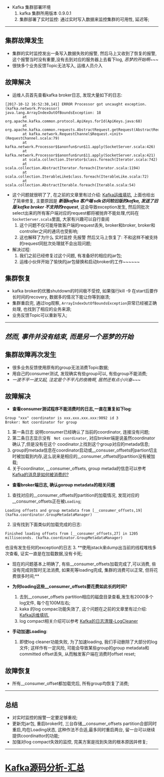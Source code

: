 * Kafka 集群部署环境
  1. kafka 集群所用版本 0.9.0.1
  2. 集群部署了实时监控:  通过实时写入数据来监控集群的可用性, 延迟等;
---
## 集群故障发生
* 集群的实时监控发出一条写入数据失败的报警, 然后马上又收到了恢复的报警, 这个报警当时没有重要,没有去到对应的服务器上去看下log,  *恶梦的开始啊~~~*
*  很快多个业务反馈Topic无法写入, 运维人员介入

## 故障解决
* 运维人员首先查看kafka broker日志, 发现大量如下的日志:
```
[2017-10-12 16:52:38,141] ERROR Processor got uncaught exception. (kafka.network.Processor)
java.lang.ArrayIndexOutOfBoundsException: 18
        at org.apache.kafka.common.protocol.ApiKeys.forId(ApiKeys.java:68)
        at org.apache.kafka.common.requests.AbstractRequest.getRequest(AbstractRequest.java:39)
        at kafka.network.RequestChannel$Request.<init>(RequestChannel.scala:79)
        at kafka.network.Processor$$anonfun$run$11.apply(SocketServer.scala:426)
        at kafka.network.Processor$$anonfun$run$11.apply(SocketServer.scala:421)
        at scala.collection.Iterator$class.foreach(Iterator.scala:742)
        at scala.collection.AbstractIterator.foreach(Iterator.scala:1194)
        at scala.collection.IterableLike$class.foreach(IterableLike.scala:72)
        at scala.collection.AbstractIterable.foreach(Iterable.scala:54)
```
* 这个问题就很明了了, 在之前的文章里有过介绍: [Kafka运维填坑](https://www.jianshu.com/p/d2cbaae38014), 上面也给出了简单修复, 主要原因是 ***新版kafka 客户端 sdk访问较旧版的kafka, 发送了旧版 kafka broker 不支持的request***, 这会导致exception发生, 然后同批次select出来的所有客户端对应的request都将被抛弃不能处理,代码在 `SocketServer.scala`里面, 大家有兴趣可以自行查阅
  1. 这个问题不仅可能导致客户端的request丢失, broker和broker, broker和controller之间的通讯也受影响;
  2. 这也解释了为什么 实时监控 先报警 然后又马上恢复了: 不和这样不被支持的request同批次处理就不会出现问题;
* 解决过程:
   1. 我们之前已经修复过这个问题, 有准备好的相应的jar包;
   2. 运维小伙伴开始了愉快的jar包替换和启动broker的工作~~~~~~
## 集群恢复
* kafka broker的优雅shutdown的时间极不受控, 如果强行kill -9 在start后要作长时间的recovery, 数据多的情况下能让你等到崩溃;
* 集群重启完, 通过log观察, `ArrayIndexOutOfBoundsException`异常已经被正确处理, 也找到了相应的业务来源;
* 业务反馈Topic可以重新写入;
--- 
***然而, 事件并没有结束, 而是另一个恶梦的开始***
---
## 集群故障再次发生
* 很多业务反馈使用原有的group无法消费Topic数据;
* 用自己的consumer测试, 发现确实有些group可以, 有些group不能消费;
* *一波不平一波又起, 注定是个不平凡的夜晚啊, 居然还有点小兴奋~~~*
## 故障解决
* **查看consumer测试程序不能消费时的日志,一直在重复如下log**:
```
Group "xxx" coordinator is xxx.xxx.xxx.xxx:9092 id 3
Broker: Not coordinator for group
```
1. 第一条日志 说明consumer已经确认了当前的coordinator, 连接没有问题;
2. 第二条日志显示没有 ` Not coordinator`, 对应broker端是说虽然coordinator确认了,但是没有在这个 coodinator上找到这个group对应的metada信息;
3. group的metada信息在coordinator启动或__consuser_offsets的partion切主时被加载到内存,这么说来是相应的__consumer_offsets的partition没有被加载;
4. 关于coordinator, __consumer_offsets, group metada的信息可以参考 [Kafka的消息是如何被消费的?](https://www.jianshu.com/p/1aba6e226763)
* **查看broker端日志, 确认goroup metadata的相关问题**
1. 查找对应的__consumer_offsets的partition的加载情况, 发现对应的__consumer_offsets正在被`Loading`;
```
Loading offsets and group metadata from [__consumer_offsets,19] (kafka.coordinator.GroupMetadataManager)
```
   2. 没有找到下面类似的加载完成的日志:
```
Finished loading offsets from [__consumer_offsets,27] in 1205 milliseconds. (kafka.coordinator.GroupMetadataManager)
```
也没有发生任何的exception的日志
3. **使用jstack来dump出当前的线程堆栈多次查看, 证实一直是在加载数据,没有卡死;
* 现在的问题基本上明确了, 有些__consumer_offsets加载完成了,可以消费,  些没有完成则暂时无法消费, 如果死等loading完成, 集群的消费可以正常, 但将花费很多时间;**

* **为何loading这些__consumer_offsets要花费如此长的时间?**
  1. 去到__conuser_offsets partition相应的磁盘目录查看,发生有2000多个log文件, 每个在100M左右;
  2. kaka 的log compac功能失效了,  这个问题在之前的文章里有过介绍: [Kafka运维填坑](https://www.jianshu.com/p/d2cbaae38014),
  3. log compact相关介绍可以参考 [Kafka的日志清理-LogCleaner](https://www.jianshu.com/p/3e0d426313aa)

* **手动加速Loading**:
   1. 即使log cleaner功能失败, 为了加速loading, 我们手动删除了大部分的log文件; 这样作有一定风险, 可能会导致某些group的group metadata和committed offset丢失, 从而触发客户端在消费时offset reset;
 ## 故障恢复
* 所有__consumer_offset都加载完后, 所有group均恢复了消费;
---
## 总结
* 对实时监控的报警一定要足够重视;
* 更新完jar包, 重启broker时, 三台存储__consumer_offsets partition合部同时重启,均在Loading状态, 这种作法不合适,最多同时重启两台, 留一台可以继续提供coordinattor的功能;
* 加强对log compact失效的监控, 完美方案是找到失效的根本原因并修复;
---
# [Kafka源码分析-汇总](http://www.jianshu.com/p/aa274f8fe00f)
